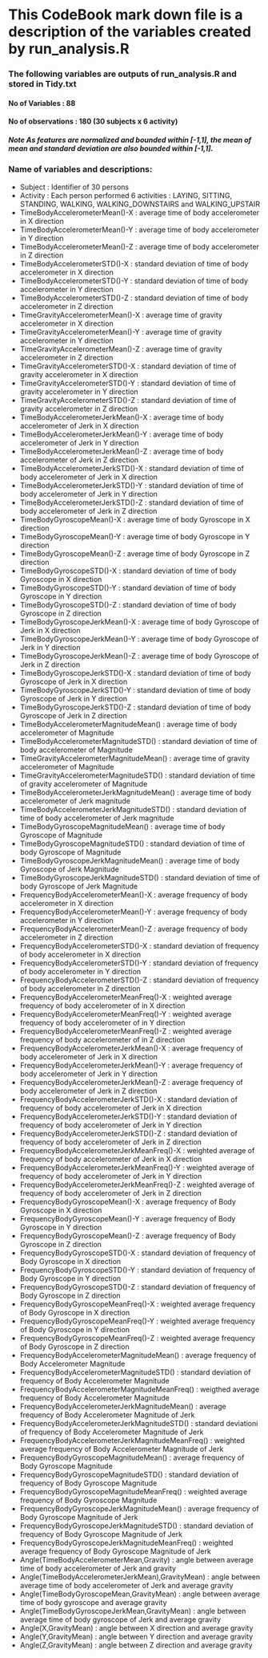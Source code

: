 # This CodeBook mark down file is a description of the variables created by run_analysis.R

### The following variables are outputs of run_analysis.R and stored in Tidy.txt
#### No of Variables : 88
#### No of observations : 180 (30 subjects x 6 activity)

##### Note As features are normalized and bounded within [-1,1], the mean of mean and standard deviation are also bounded within [-1,1]. 



### Name of variables and descriptions:
* Subject : Identifier of 30 persons
* Activity : Each person performed 6 activities : LAYING, SITTING, STANDING, WALKING, WALKING_DOWNSTAIRS and WALKING_UPSTAIR 
* TimeBodyAccelerometerMean()-X : average time of body accelerometer in X direction
* TimeBodyAccelerometerMean()-Y : average time of body accelerometer in Y direction
* TimeBodyAccelerometerMean()-Z : average time of body accelerometer in Z direction
* TimeBodyAccelerometerSTD()-X : standard deviation of time of body accelerometer in X direction
* TimeBodyAccelerometerSTD()-Y : standard deviation of time of body accelerometer in Y direction                      
* TimeBodyAccelerometerSTD()-Z : standard deviation of time of body accelerometer in Z direction                      
* TimeGravityAccelerometerMean()-X : average time of gravity accelerometer in X direction               
* TimeGravityAccelerometerMean()-Y : average time of gravity accelerometer in Y direction
* TimeGravityAccelerometerMean()-Z : average time of gravity accelerometer in Z direction                 
* TimeGravityAccelerometerSTD()-X : standard deviation of time of gravity accelerometer in X direction                  
* TimeGravityAccelerometerSTD()-Y : standard deviation of time of gravity accelerometer in Y direction                  
* TimeGravityAccelerometerSTD()-Z : standard deviation of time of gravity accelerometer in Z direction                  
* TimeBodyAccelerometerJerkMean()-X : average time of body accelerometer of Jerk in X direction                 
* TimeBodyAccelerometerJerkMean()-Y : average time of body accelerometer of Jerk in Y direction                
* TimeBodyAccelerometerJerkMean()-Z : average time of body accelerometer of Jerk in Z direction                
* TimeBodyAccelerometerJerkSTD()-X : standard deviation of time of body accelerometer of Jerk in X direction                 
* TimeBodyAccelerometerJerkSTD()-Y : standard deviation of time of body accelerometer of Jerk in Y direction                 
* TimeBodyAccelerometerJerkSTD()-Z : standard deviation of time of body accelerometer of Jerk in Z direction                 
* TimeBodyGyroscopeMean()-X : average time of body Gyroscope in X direction                        
* TimeBodyGyroscopeMean()-Y : average time of body Gyroscope in Y direction                        
* TimeBodyGyroscopeMean()-Z : average time of body Gyroscope in Z direction                        
* TimeBodyGyroscopeSTD()-X : standard deviation of time of body Gyroscope in X direction                         
* TimeBodyGyroscopeSTD()-Y : standard deviation of time of body Gyroscope in Y direction                         
* TimeBodyGyroscopeSTD()-Z : standard deviation of time of body Gyroscope in Z direction                         
* TimeBodyGyroscopeJerkMean()-X : average time of body Gyroscope of Jerk in X direction                    
* TimeBodyGyroscopeJerkMean()-Y : average time of body Gyroscope of Jerk in Y direction                    
* TimeBodyGyroscopeJerkMean()-Z : average time of body Gyroscope of Jerk in Z direction                    
* TimeBodyGyroscopeJerkSTD()-X : standard deviation of time of body Gyroscope of Jerk in X direction                     
* TimeBodyGyroscopeJerkSTD()-Y : standard deviation of time of body Gyroscope of Jerk in Y direction                     
* TimeBodyGyroscopeJerkSTD()-Z : standard deviation of time of body Gyroscope of Jerk in Z direction                     
* TimeBodyAccelerometerMagnitudeMean() : average time of body accelerometer of Magnitude             
* TimeBodyAccelerometerMagnitudeSTD() : standard deviation of time of body accelerometer of Magnitude              
* TimeGravityAccelerometerMagnitudeMean() : average time of gravity accelerometer of Magnitude          
* TimeGravityAccelerometerMagnitudeSTD() : standard deviation of time of gravity accelerometer of Magnitude           
* TimeBodyAccelerometerJerkMagnitudeMean() : average time of body accelerometer of Jerk magnitude        
* TimeBodyAccelerometerJerkMagnitudeSTD() : standard deviation of time of body accelerometer of Jerk magnitude          
* TimeBodyGyroscopeMagnitudeMean() : average time of body Gyroscope of Magnitude                 
* TimeBodyGyroscopeMagnitudeSTD() : standard deviation of time of body Gyroscope of Magnitude                   
* TimeBodyGyroscopeJerkMagnitudeMean() : average time of body Gyroscope of Jerk Magnitude               
* TimeBodyGyroscopeJerkMagnitudeSTD() : standard deviation of time of body Gyroscope of Jerk Magnitude              
* FrequencyBodyAccelerometerMean()-X : average frequency of body accelerometer in X direction               
* FrequencyBodyAccelerometerMean()-Y : average frequency of body accelerometer in Y direction               
* FrequencyBodyAccelerometerMean()-Z : average frequency of body accelerometer in Z direction               
* FrequencyBodyAccelerometerSTD()-X : standard deviation of frequency of body accelerometer in X direction                
* FrequencyBodyAccelerometerSTD()-Y : standard deviation of frequency of body accelerometer in Y direction                
* FrequencyBodyAccelerometerSTD()-Z : standard deviation of frequency of body accelerometer in Z direction
* FrequencyBodyAccelerometerMeanFreq()-X : weighted average frequency of body accelerometer of in X direction 
* FrequencyBodyAccelerometerMeanFreq()-Y : weighted average frequency of body accelerometer of in Y direction 
* FrequencyBodyAccelerometerMeanFreq()-Z : weighted average frequency of body accelerometer of in Z direction 
* FrequencyBodyAccelerometerJerkMean()-X : average frequency of body accelerometer of Jerk in X direction
* FrequencyBodyAccelerometerJerkMean()-Y : average frequency of body accelerometer of Jerk in Y direction
* FrequencyBodyAccelerometerJerkMean()-Z : average frequency of body accelerometer of Jerk in Z direction
* FrequencyBodyAccelerometerJerkSTD()-X : standard deviation of frequency of body accelerometer of Jerk in X direction
* FrequencyBodyAccelerometerJerkSTD()-Y : standard deviation of frequency of body accelerometer of Jerk in Y direction
* FrequencyBodyAccelerometerJerkSTD()-Z : standard deviation of frequency of body accelerometer of Jerk in Z direction
* FrequencyBodyAccelerometerJerkMeanFreq()-X : weighted average of frequency of body accelerometer of Jerk in X direction
* FrequencyBodyAccelerometerJerkMeanFreq()-Y : weighted average of frequency of body accelerometer of Jerk in Y direction
* FrequencyBodyAccelerometerJerkMeanFreq()-Z : weighted average of frequency of body accelerometer of Jerk in Z direction
* FrequencyBodyGyroscopeMean()-X : average frequency of Body Gyroscope in X direction 
* FrequencyBodyGyroscopeMean()-Y : average frequency of Body Gyroscope in Y direction
* FrequencyBodyGyroscopeMean()-Z : average frequency of Body Gyroscope in Z direction
* FrequencyBodyGyroscopeSTD()-X : standard deviation of frequency of Body Gyroscope in X direction
* FrequencyBodyGyroscopeSTD()-Y : standard deviation of frequency of Body Gyroscope in Y direction
* FrequencyBodyGyroscopeSTD()-Z : standard deviation of frequency of Body Gyroscope in Z direction
* FrequencyBodyGyroscopeMeanFreq()-X : weighted average frequency of Body Gyroscope in X direction
* FrequencyBodyGyroscopeMeanFreq()-Y : weighted average frequency of Body Gyroscope in Y direction
* FrequencyBodyGyroscopeMeanFreq()-Z : weighted average frequency of Body Gyroscope in Z direction
* FrequencyBodyAccelerometerMagnitudeMean() : average frequency of Body Accelerometer Magnitude 
* FrequencyBodyAccelerometerMagnitudeSTD() : standard deviation of frequency of Body Accelerometer Magnitude 
* FrequencyBodyAccelerometerMagnitudeMeanFreq() : weigthed average frequency of Body Accelerometer Magnitude 
* FrequencyBodyAccelerometerJerkMagnitudeMean() : average frequency of Body Accelerometer Magnitude of Jerk
* FrequencyBodyAccelerometerJerkMagnitudeSTD() : standard deviationi of frequency of Body Accelerometer Magnitude of Jerk
* FrequencyBodyAccelerometerJerkMagnitudeMeanFreq() : weighted average frequency of Body Accelerometer Magnitude of Jerk
* FrequencyBodyGyroscopeMagnitudeMean() : average frequency of Body Gyroscope Magnitude 
* FrequencyBodyGyroscopeMagnitudeSTD() : standard deviation of frequency of Body Gyroscope Magnitude 
* FrequencyBodyGyroscopeMagnitudeMeanFreq() : weighted average frequency of Body Gyroscope Magnitude 
* FrequencyBodyGyroscopeJerkMagnitudeMean() : average frequency of Body Gyroscope Magnitude of Jerk
* FrequencyBodyGyroscopeJerkMagnitudeSTD() : standard deviation of frequency of Body Gyroscope Magnitude of Jerk
* FrequencyBodyGyroscopeJerkMagnitudeMeanFreq() : weighted average frequency of Body Gyroscope Magnitude of Jerk
* Angle(TimeBodyAccelerometerMean,Gravity) : angle between average time of body accelerometer of Jerk and gravity
* Angle(TimeBodyAccelerometerJerkMean),GravityMean) : angle between average time of body accelerometer of Jerk and average gravity
* Angle(TimeBodyGyroscopeMean,GravityMean) : angle between average time of body gyroscope and average gravity
* Angle(TimeBodyGyroscopeJerkMean,GravityMean) : angle between average time of body gyroscope of Jerk and average gravity
* Angle(X,GravityMean) : angle between X direction and average gravity
* Angle(Y,GravityMean) : angle between Y direction and average gravity
* Angle(Z,GravityMean) : angle between Z direction and average gravity
